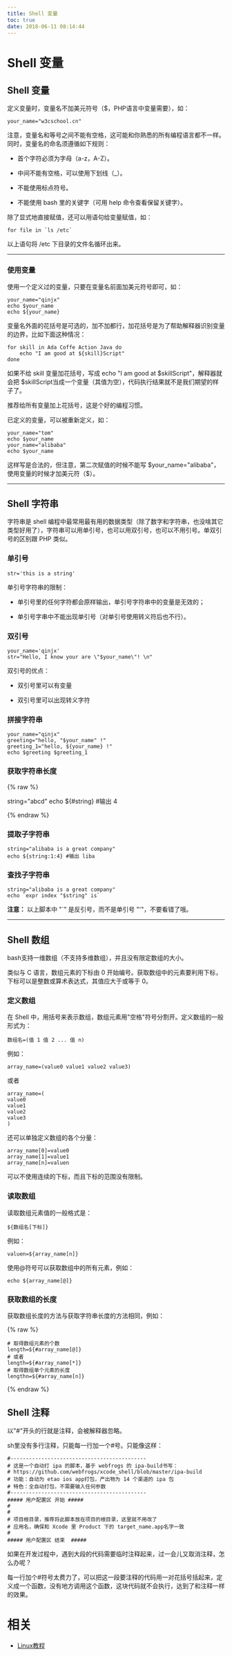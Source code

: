 ```yaml
---
title: Shell 变量
toc: true
date: 2018-06-11 08:14:44
---
```

# Shell 变量




## Shell 变量


定义变量时，变量名不加美元符号（$，PHP语言中变量需要），如：


    your_name="w3cschool.cn"



注意，变量名和等号之间不能有空格，这可能和你熟悉的所有编程语言都不一样。同时，变量名的命名须遵循如下规则：




  * 首个字符必须为字母（a-z，A-Z）。


  * 中间不能有空格，可以使用下划线（_）。


  * 不能使用标点符号。


  * 不能使用 bash 里的关键字（可用 help 命令查看保留关键字）。


除了显式地直接赋值，还可以用语句给变量赋值，如：


    for file in `ls /etc`



以上语句将 /etc 下目录的文件名循环出来。



* * *





### 使用变量


使用一个定义过的变量，只要在变量名前面加美元符号即可，如：


    your_name="qinjx"
    echo $your_name
    echo ${your_name}



变量名外面的花括号是可选的，加不加都行，加花括号是为了帮助解释器识别变量的边界，比如下面这种情况：


    for skill in Ada Coffe Action Java do
        echo "I am good at ${skill}Script"
    done



如果不给 skill 变量加花括号，写成 echo "I am good at $skillScript"，解释器就会把 $skillScript当成一个变量（其值为空），代码执行结果就不是我们期望的样子了。

推荐给所有变量加上花括号，这是个好的编程习惯。

已定义的变量，可以被重新定义，如：


    your_name="tom"
    echo $your_name
    your_name="alibaba"
    echo $your_name



这样写是合法的，但注意，第二次赋值的时候不能写 $your_name="alibaba"，使用变量的时候才加美元符（$）。



* * *





## Shell 字符串


字符串是 shell 编程中最常用最有用的数据类型（除了数字和字符串，也没啥其它类型好用了），字符串可以用单引号，也可以用双引号，也可以不用引号。单双引号的区别跟 PHP 类似。


### 单引号




    str='this is a string'



单引号字符串的限制：




  * 单引号里的任何字符都会原样输出，单引号字符串中的变量是无效的；


  * 单引号字串中不能出现单引号（对单引号使用转义符后也不行）。




### 双引号




    your_name='qinjx'
    str="Hello, I know your are \"$your_name\"! \n"



双引号的优点：




  * 双引号里可以有变量


  * 双引号里可以出现转义字符




### 拼接字符串




    your_name="qinjx"
    greeting="hello, "$your_name" !"
    greeting_1="hello, ${your_name} !"
    echo $greeting $greeting_1





### 获取字符串长度


{% raw %}

string="abcd"
echo ${#string} #输出 4

{% endraw %}




### 提取子字符串




    string="alibaba is a great company"
    echo ${string:1:4} #输出 liba





### 查找子字符串




    string="alibaba is a great company"
    echo `expr index "$string" is`



**注意：** 以上脚本中 "`" 是反引号，而不是单引号 "'"，不要看错了哦。



* * *





## Shell 数组


bash支持一维数组（不支持多维数组），并且没有限定数组的大小。

类似与 C 语言，数组元素的下标由 0 开始编号。获取数组中的元素要利用下标，下标可以是整数或算术表达式，其值应大于或等于 0。


### 定义数组


在 Shell 中，用括号来表示数组，数组元素用"空格"符号分割开。定义数组的一般形式为：


    数组名=(值 1 值 2 ... 值 n)



例如：


    array_name=(value0 value1 value2 value3)



或者


    array_name=(
    value0
    value1
    value2
    value3
    )



还可以单独定义数组的各个分量：


    array_name[0]=value0
    array_name[1]=value1
    array_name[n]=valuen



可以不使用连续的下标，而且下标的范围没有限制。


### 读取数组


读取数组元素值的一般格式是：


    ${数组名[下标]}



例如：


    valuen=${array_name[n]}



使用@符号可以获取数组中的所有元素，例如：


    echo ${array_name[@]}





### 获取数组的长度


获取数组长度的方法与获取字符串长度的方法相同，例如：

{% raw %}


    # 取得数组元素的个数
    length=${#array_name[@]}
    # 或者
    length=${#array_name[*]}
    # 取得数组单个元素的长度
    lengthn=${#array_name[n]}

{% endraw %}



## Shell 注释


以"#"开头的行就是注释，会被解释器忽略。

sh里没有多行注释，只能每一行加一个#号。只能像这样：

```
#--------------------------------------------
# 这是一个自动打 ipa 的脚本，基于 webfrogs 的 ipa-build书写：
# https://github.com/webfrogs/xcode_shell/blob/master/ipa-build
# 功能：自动为 etao ios app打包，产出物为 14 个渠道的 ipa 包
# 特色：全自动打包，不需要输入任何参数
#--------------------------------------------
##### 用户配置区 开始 #####
#
#
# 项目根目录，推荐将此脚本放在项目的根目录，这里就不用改了
# 应用名，确保和 Xcode 里 Product 下的 target_name.app名字一致
#
##### 用户配置区 结束  #####
```


如果在开发过程中，遇到大段的代码需要临时注释起来，过一会儿又取消注释，怎么办呢？

每一行加个#符号太费力了，可以把这一段要注释的代码用一对花括号括起来，定义成一个函数，没有地方调用这个函数，这块代码就不会执行，达到了和注释一样的效果。




# 相关

- [Linux教程](https://www.w3cschool.cn/linux/)
